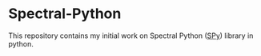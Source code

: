 # Spectral-Python

This repository contains my initial work on Spectral Python ([SPy](http://www.spectralpython.net/)) library in python.
